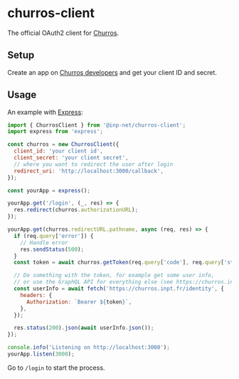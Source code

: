 # churros-client

The official OAuth2 client for [Churros](https://churros.inpt.fr).

## Setup

Create an app on [Churros developers](https://churros.inpt.fr/developers) and get your client ID and secret.

## Usage

An example with [Express](https://expressjs.com/):

```js
import { ChurrosClient } from '@inp-net/churros-client';
import express from 'express';

const churros = new ChurrosClient({
  client_id: 'your client id',
  client_secret: 'your client secret',
  // where you want to redirect the user after login
  redirect_uri: 'http://localhost:3000/callback',
});

const yourApp = express();

yourApp.get('/login', (_, res) => {
  res.redirect(churros.authorizationURL);
});

yourApp.get(churros.redirectURL.pathname, async (req, res) => {
  if (req.query['error']) {
    // Handle error
    res.sendStatus(500);
  }
  const token = await churros.getToken(req.query['code'], req.query['state']);

  // Do something with the token, for example get some user info,
  // or use the GraphQL API for everything else (see https://churros.inpt.fr/graphql in your browser)
  const userInfo = await fetch('https://churros.inpt.fr/identity', {
    headers: {
      Authorization: `Bearer ${token}`,
    },
  });

  res.status(200).json(await userInfo.json());
});

console.info('Listening on http://localhost:3000');
yourApp.listen(3000);
```

Go to `/login` to start the process.
